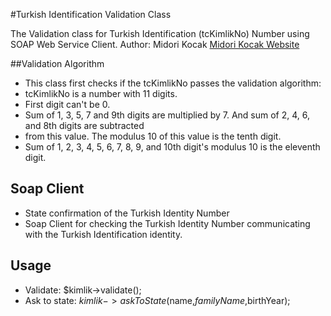 #Turkish Identification Validation Class

The Validation class for Turkish Identification (tcKimlikNo) Number using SOAP Web Service Client.
Author: Midori Kocak [Midori Kocak Website](http://www.mtkocak.net)

##Validation Algorithm
* This class first checks if the tcKimlikNo passes the validation algorithm:
* tcKimlikNo is a number with 11 digits.
* First digit can't be 0.
* Sum of 1, 3, 5, 7 and 9th digits are multiplied by 7. And sum of 2, 4, 6, and 8th digits are subtracted
* from this value. The modulus 10 of this value is the tenth digit.
* Sum of 1, 2, 3, 4, 5, 6, 7, 8, 9, and 10th digit's modulus 10 is the eleventh digit.

## Soap Client
* State confirmation of the Turkish Identity Number
* Soap Client for checking the Turkish Identity Number communicating with the Turkish Identification identity.


## Usage
 * Validate: $kimlik->validate();
 * Ask to state: $kimlik->askToState($name,$familyName,$birthYear);